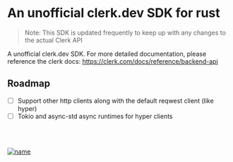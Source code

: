 # An unofficial clerk.dev SDK for rust
> Note: This SDK is updated frequently to keep up with any changes to the actual Clerk API

A unofficial clerk.dev SDK. For more detailed documentation, please reference the clerk docs: https://clerk.com/docs/reference/backend-api

## Roadmap
 - [ ] Support other http clients along with the default reqwest client (like hyper)
 - [ ] Tokio and async-std async runtimes for hyper clients

</br>
</br>

[![name](https://user-images.githubusercontent.com/68653294/232106249-fcb88fc1-c6cb-4c07-902d-7f8bed8444a0.svg)](https://cincinnati.ventures)
